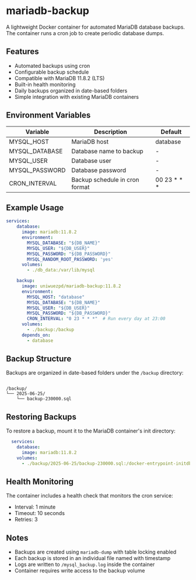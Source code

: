 # mariadb-backup

A lightweight Docker container for automated MariaDB database backups. The container runs a cron job to create periodic database dumps.

## Features

- Automated backups using cron
- Configurable backup schedule
- Compatible with MariaDB 11.8.2 (LTS)
- Built-in health monitoring
- Daily backups organized in date-based folders
- Simple integration with existing MariaDB containers

## Environment Variables

| Variable | Description | Default |
|----------|-------------|---------|
| MYSQL_HOST | MariaDB host | database |
| MYSQL_DATABASE | Database name to backup | - |
| MYSQL_USER | Database user | - |
| MYSQL_PASSWORD | Database password | - |
| CRON_INTERVAL | Backup schedule in cron format | 00 23 * * * |

## Example Usage
```yaml
services:
    database:
      image: mariadb:11.8.2
      environment:
        MYSQL_DATABASE: "${DB_NAME}"
        MYSQL_USER: "${DB_USER}"
        MYSQL_PASSWORD: "${DB_PASSWORD}"
        MYSQL_RANDOM_ROOT_PASSWORD: 'yes'
      volumes:
        - ./db_data:/var/lib/mysql

    backup:
      image: uniwuezpd/mariadb-backup:11.8.2
      environment:
        MYSQL_HOST: "database"
        MYSQL_DATABASE: "${DB_NAME}"
        MYSQL_USER: "${DB_USER}"
        MYSQL_PASSWORD: "${DB_PASSWORD}"
        CRON_INTERVAL: "0 23 * * *"  # Run every day at 23:00
      volumes:
        - ./backup:/backup
      depends_on:
        - database
```
## Backup Structure

Backups are organized in date-based folders under the `/backup` directory:
```

/backup/
└── 2025-06-25/
    └── backup-230000.sql
```
## Restoring Backups

To restore a backup, mount it to the MariaDB container's init directory:
```yaml
  services:
    database:
      image: mariadb:11.8.2
    volumes:
      - ./backup/2025-06-25/backup-230000.sql:/docker-entrypoint-initdb.d/datadump.sql
```
## Health Monitoring

The container includes a health check that monitors the cron service:
- Interval: 1 minute
- Timeout: 10 seconds
- Retries: 3

## Notes

- Backups are created using `mariadb-dump` with table locking enabled
- Each backup is stored in an individual file named with timestamp
- Logs are written to `/mysql_backup.log` inside the container
- Container requires write access to the backup volume
